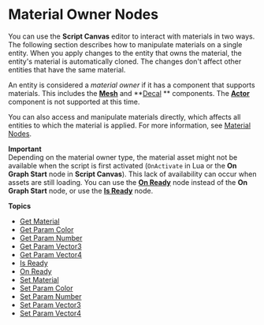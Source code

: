 # Material Owner Nodes<a name="material-owner-nodes"></a>

You can use the **Script Canvas** editor to interact with materials in two ways\. The following section describes how to manipulate materials on a single entity\. When you apply changes to the entity that owns the material, the entity's material is automatically cloned\. The changes don't affect other entities that have the same material\.

An entity is considered a *material owner* if it has a component that supports materials\. This includes the **[Mesh](component-static-mesh.md)** and **[Decal](component-decal.md) ** components\. The **[Actor](component-actor.md)** component is not supported at this time\.

You can also access and manipulate materials directly, which affects all entities to which the material is applied\. For more information, see [Material Nodes](script-canvas-materials-nodes.md)\.

**Important**  
Depending on the material owner type, the material asset might not be available when the script is first activated \(`OnActivate` in Lua or the **On Graph Start** node in **Script Canvas**\)\. This lack of availability can occur when assets are still loading\. You can use the **[On Ready](material-owner-on-material-owner-ready-node.md)** node instead of the **On Graph Start** node, or use the **[Is Ready](material-owner-is-material-owner-ready.md)** node\.

**Topics**
+ [Get Material](material-owner-get-material.md)
+ [Get Param Color](material-owner-get-param-color-node.md)
+ [Get Param Number](material-owner-get-param-number-node.md)
+ [Get Param Vector3](material-owner-get-param-vector3-node.md)
+ [Get Param Vector4](material-owner-get-param-vector4-node.md)
+ [Is Ready](material-owner-is-material-owner-ready.md)
+ [On Ready](material-owner-on-material-owner-ready-node.md)
+ [Set Material](material-owner-set-material.md)
+ [Set Param Color](material-owner-set-param-color.md)
+ [Set Param Number](material-owner-set-param-number.md)
+ [Set Param Vector3](material-owner-set-param-vector3.md)
+ [Set Param Vector4](material-owner-set-param-vector4.md)